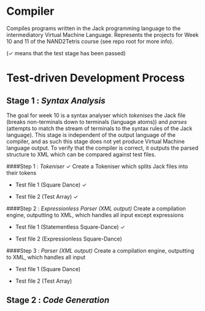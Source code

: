 # Compiler #
Compiles programs written in the Jack programming language to the intermediatory Virtual Machine Language. Represents the projects for Week 10 and 11 of the NAND2Tetris course (see repo root for more info).

(✓ means that the test stage has been passed)

# Test-driven Development Process #

## Stage 1 : *Syntax Analysis*
The goal for week 10 is a syntax analyser which *tokenises* the Jack file (breaks non-terminals down to terminals (language atoms)) and *parses* (attempts to match the stream of terminals to the syntax rules of the Jack language). This stage is independent of the output language of the compiler, and as such this stage does not yet produce Virtual Machine language output. To verify that the compiler is correct, it outputs the parsed structure to XML which can be compared against test files.

####Step 1 : *Tokeniser* ✓ 
Create a Tokeniser which splits Jack files into their tokens

* Test file 1 (Square Dance) ✓ 

* Test file 2 (Test Array) ✓ 

####Step 2 : *Expressionless Parser (XML output)* 
Create a compilation engine, outputting to XML, which handles all input except expressions

* Test file 1 (Statementless Square-Dance) ✓ 

* Test file 2 (Expressionless Square-Dance)

####Step 3 : *Parser (XML output)* 
Create a compilation engine, outputting to XML, which handles all input

* Test file 1 (Square Dance)

* Test file 2 (Test Array)


## Stage 2 : *Code Generation*
